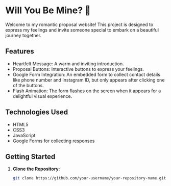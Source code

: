 # Will You Be Mine? 💖

Welcome to my romantic proposal website! This project is designed to express my feelings and invite someone special to embark on a beautiful journey together. 

## Features

- Heartfelt Message: A warm and inviting introduction.
- Proposal Buttons: Interactive buttons to express your feelings.
- Google Form Integration: An embedded form to collect contact details like phone number and Instagram ID, but only appears after clicking one of the buttons.
- Flash Animation: The form flashes on the screen when it appears for a delightful visual experience.

## Technologies Used

- HTML5
- CSS3
- JavaScript
- Google Forms for collecting responses

## Getting Started

1. **Clone the Repository**: 
   ```bash
   git clone https://github.com/your-username/your-repository-name.git
